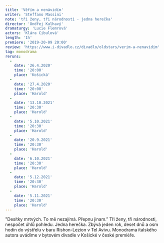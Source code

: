 ```yaml
---
title: 'Věřím a nenávidím'
writer: 'Steffano Massini'
note: 'tři ženy, tři národnosti - jedna herečka'
director: 'Ondřej Kulhavý'
dramaturgy: 'Lucie Flemrová'
actors: 'Klára Cibulová'
length: '1h'
premiere: '2019-20-09 20:00'
review: 'https://www.i-divadlo.cz/divadlo/oldstars/verim-a-nenavidim'
tag: monodrama
reruns:
  -
    date: '26.4.2020'
    time: '20:00'
    place: 'Košická'
  -
    date: '27.4.2020'
    time: '20:00'
    place: 'Harold'
  - 
    date: '13.10.2021'
    time: '20:30'
    place: 'Harold'
  - 
    date: '5.10.2021'
    time: '20:30'
    place: 'Harold'
  - 
    date: '20.9.2021'
    time: '20:30'
    place: 'Harold'
  - 
    date: '6.10.2021'
    time: '20:30'
    place: 'Harold'
  - 
    date: '5.12.2021'
    time: '20:30'
    place: 'Harold'
  - 
    date: '5.11.2021'
    time: '20:30'
    place: 'Harold'
---
```


"Desítky mrtvých. To mě nezajímá. Přepnu jinam.” Tři ženy, tři národnosti, nespočet úhlů pohledu. Jedna herečka. Zbývá jeden rok, deset dnů a osm hodin do výstřelu v baru Rishon-Lezion v Tel Avivu. Monodrama italského autora uvádíme v bytovém divadle v Košické v české premiéře.

